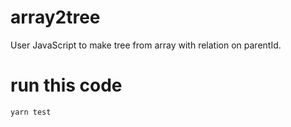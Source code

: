 # array2tree
User JavaScript to make tree from array with relation on parentId.

# run this code

``` bash
yarn test
```
